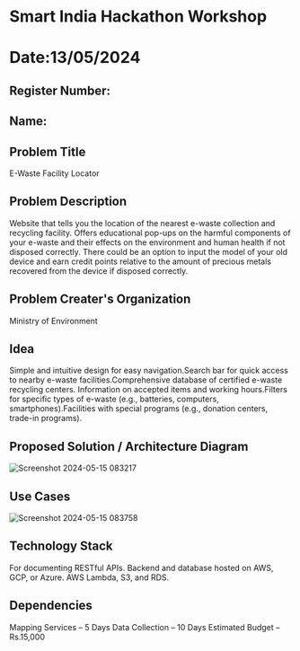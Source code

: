# Smart India Hackathon Workshop
# Date:13/05/2024
## Register Number:
## Name:
## Problem Title
E-Waste Facility Locator
## Problem Description
Website that tells you the location of the nearest e-waste collection and recycling facility. Offers educational pop-ups on the harmful components of your e-waste and their effects on the environment and human health if not disposed correctly. There could be an option to input the model of your old device and earn credit points relative to the amount of precious metals recovered from the device if disposed correctly.
## Problem Creater's Organization
Ministry of Environment

## Idea
Simple and intuitive design for easy navigation.Search bar for quick access to nearby e-waste facilities.Comprehensive database of certified e-waste recycling centers.
Information on accepted items and working hours.Filters for specific types of e-waste (e.g., batteries, computers, smartphones).Facilities with special programs (e.g., donation centers, trade-in programs).


## Proposed Solution / Architecture Diagram

![Screenshot 2024-05-15 083217](https://github.com/pragachellapillai/SIHPS/assets/148254952/4b4dc0a0-3c8c-4963-8cca-d46d1fa7e72d)
## Use Cases

![Screenshot 2024-05-15 083758](https://github.com/pragachellapillai/SIHPS/assets/148254952/94421cda-1d54-40bc-bee5-8f6b54d4eec2)

## Technology Stack

 For documenting RESTful APIs.
 Backend and database hosted on AWS, GCP, or Azure.
 AWS Lambda, S3, and RDS.
## Dependencies
Mapping Services – 5 Days
Data Collection – 10 Days
Estimated Budget – Rs.15,000
